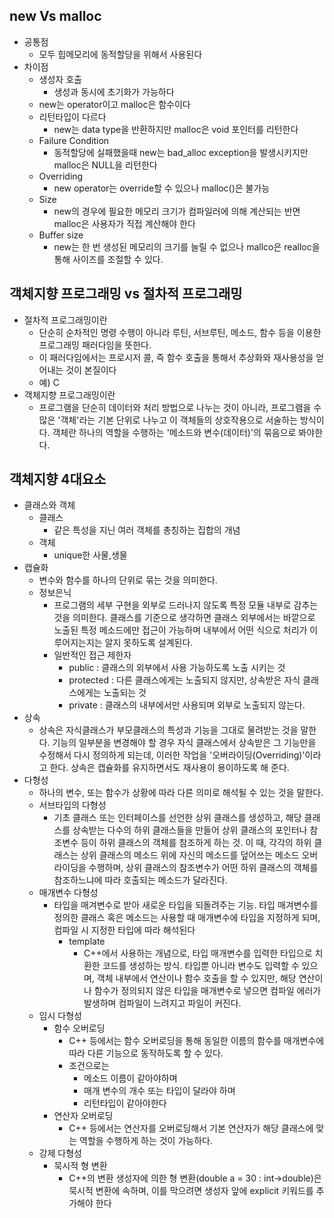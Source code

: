 ## new Vs malloc

+ 공통점 
  + 모두 힙메모리에 동적할당을 위해서 사용된다
+ 차이점
  + 생성자 호출
    + 생성과 동시에 초기화가 가능하다
  + new는 operator이고 malloc은 함수이다
  + 리턴타입이 다르다
    + new는 data type을 반환하지만 malloc은 void 포인터를 리턴한다
  + Failure Condition
    + 동적할당에 실패했을때 new는 bad_alloc exception을 발생시키지만 malloc은 NULL을 리턴한다
  + Overriding
    + new operator는 override할 수 있으나 malloc()은 불가능
  + Size
    + new의 경우에 필요한 메모리 크기가 컴파일러에 의해 계산되는 반면 malloc은 사용자가 직접 계산해야 한다
  + Buffer size
    + new는 한 번 생성된 메모리의 크기를 늘릴 수 없으나 mallco은 realloc을 통해 사이즈를 조절할 수 있다.

## 객체지향 프로그래밍 vs 절차적 프로그래밍

+ 절차적 프로그래밍이란 
  + 단순히 순차적인 명령 수행이 아니라 루틴, 서브루틴, 메소드, 함수 등을 이용한 프로그래밍 패러다임을 뜻한다.
  + 이 패러다임에서는 프로시저 콜, 즉 함수 호출을 통해서 추상화와 재사용성을 얻어내는 것이 본질이다
  + 예) C
+ 객체지향 프로그래밍이란
  + 프로그램을 단순히 데이터와 처리 방법으로 나누는 것이 아니라, 프로그램을 수많은 '객체'라는 기본 단위로 나누고 이 객체들의 상호작용으로 서술하는 방식이다. 객체란 하나의 역할을 수행하는 '메소드와 변수(데이터)'의 묶음으로 봐야한다.

## 객체지향 4대요소

+ 클래스와 객체
  + 클래스
    + 같은 특성을 지닌 여러 객체를 총칭하는 집합의 개념
  + 객체
    + unique한 사물,생물
+ 캡슐화
  + 변수와 함수를 하나의 단위로 묶는 것을 의미한다. 
  + 정보은닉
    + 프로그램의 세부 구현을 외부로 드러나지 않도록 특정 모듈 내부로 감추는 것을 의미한다. 클래스를 기준으로 생각하면 클래스 외부에서는 바깥으로 노출된 특정 메소드에만 접근이 가능하며 내부에서 어떤 식으로 처리가 이루어지는지는 알지 못하도록 설계된다.
    + 일반적인 접근 제한자
      + public : 클래스의 외부에서 사용 가능하도록 노출 시키는 것
      + protected : 다른 클래스에게는 노출되지 않지만, 상속받은 자식 클래스에게는 노출되는 것
      + private : 클래스의 내부에서만 사용되며 외부로 노출되지 않는다.
+ 상속
  + 상속은 자식클래스가 부모클래스의 특성과 기능을 그대로 물려받는 것을 말한다. 기능의 일부분을 변경해야 할 경우 자식 클래스에서 상속받은 그 기능만을 수정해서 다시 정의하게 되는데, 이러한 작업을 '오버라이딩(Overriding)'이라고 한다. 상속은 캡슐화를 유지하면서도 재사용이 용이하도록 해 준다.
+ 다형성
  + 하나의 변수, 또는 함수가 상황에 따라 다른 의미로 해석될 수 있는 것을 말한다.
  + 서브타입의 다형성
    + 기초 클래스 또는 인터페이스를 선언한 상위 클래스를 생성하고, 해당 클래스를 상속받는 다수의 하위 클래스들을 만들어 상위 클래스의 포인터나 참조변수 등이 하위 클래스의 객체를 참조하게 하는 것. 이 때, 각각의 하위 클래스는 상위 클래스의 메소드 위에 자신의 메소드를 덮어쓰는 메소드 오버라이딩을 수행하며, 상위 클래스의 참조변수가 어떤 하위 클래스의 객체를 참조하느냐에 따라 호출되는 메소드가 달라진다.
  + 매개변수 다형성
    + 타입을 매겨변수로 받아 새로운 타입을 되돌려주는 기능. 타입 매겨변수를 정의한 클래스 혹은 메소드는 사용할 때 매개변수에 타입을 지정하게 되며, 컴파일 시 지정한 타입에 따라 해석된다
      + template
        + C++에서 사용하는 개념으로, 타입 매개변수를 입력한 타입으로 치환한 코드를 생성하는 방식. 타입뿐 아니라 변수도 입력할 수 있으며, 객체 내부에서 연산이나 함수 호출을 할 수 있지만, 해당 연산이나 함수가 정의되지 않은 타입을 매개변수로 넣으면 컴파일 에러가 발생하며 컴파일이 느려지고 파일이 커진다.
  + 임시 다형성
    + 함수 오버로딩
      + C++ 등에서는 함수 오버로딩을 통해 동일한 이름의 함수를 매개변수에 따라 다른 기능으로 동작하도록 할 수 있다. 
      + 조건으로는
        + 메소드 이름이 같아야하며
        + 매개 변수의 개수 또는 타입이 달라야 하며
        + 리턴타입이 같아야한다
    + 연산자 오버로딩
      + C++ 등에서는 연산자를 오버로딩해서 기본 연산자가 해당 클래스에 맞는 역할을 수행하게 하는 것이 가능하다.
  + 강제 다형성
    + 묵시적 형 변환
      + C++의 변환 생성자에 의한 형 변환(double a = 30 : int->double)은 묵시적 변환에 속하며, 이를 막으려면 생성자 앞에 explicit 키워드를 추가해야 한다

